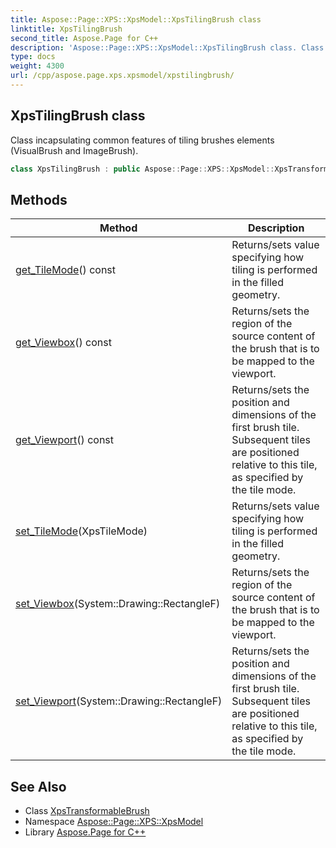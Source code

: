 ```yaml
---
title: Aspose::Page::XPS::XpsModel::XpsTilingBrush class
linktitle: XpsTilingBrush
second_title: Aspose.Page for C++
description: 'Aspose::Page::XPS::XpsModel::XpsTilingBrush class. Class incapsulating common features of tiling brushes elements (VisualBrush and ImageBrush) in C++.'
type: docs
weight: 4300
url: /cpp/aspose.page.xps.xpsmodel/xpstilingbrush/
---
```

## XpsTilingBrush class


Class incapsulating common features of tiling brushes elements (VisualBrush and ImageBrush).

```cpp
class XpsTilingBrush : public Aspose::Page::XPS::XpsModel::XpsTransformableBrush
```

## Methods

| Method | Description |
| --- | --- |
| [get_TileMode](./get_tilemode/)() const | Returns/sets value specifying how tiling is performed in the filled geometry. |
| [get_Viewbox](./get_viewbox/)() const | Returns/sets the region of the source content of the brush that is to be mapped to the viewport. |
| [get_Viewport](./get_viewport/)() const | Returns/sets the position and dimensions of the first brush tile. Subsequent tiles are positioned relative to this tile, as specified by the tile mode. |
| [set_TileMode](./set_tilemode/)(XpsTileMode) | Returns/sets value specifying how tiling is performed in the filled geometry. |
| [set_Viewbox](./set_viewbox/)(System::Drawing::RectangleF) | Returns/sets the region of the source content of the brush that is to be mapped to the viewport. |
| [set_Viewport](./set_viewport/)(System::Drawing::RectangleF) | Returns/sets the position and dimensions of the first brush tile. Subsequent tiles are positioned relative to this tile, as specified by the tile mode. |
## See Also

* Class [XpsTransformableBrush](../xpstransformablebrush/)
* Namespace [Aspose::Page::XPS::XpsModel](../)
* Library [Aspose.Page for C++](../../)
